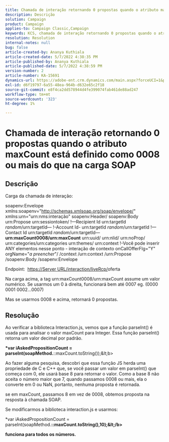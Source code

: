 ```yaml
---
title: Chamada de interação retornando 0 propostas quando o atributo maxCount está definido como 0008 ou mais do que na carga SOAP
description: Descrição
solution: Campaign
product: Campaign
applies-to: Campaign Classic,Campaign
keywords: KCS, chamada de interação retornando 0 propostas quando o atributo maxCount é definido como 0008 ou mais que na carga SOAP
resolution: Resolution
internal-notes: null
bug: false
article-created-by: Ananya Kuthiala
article-created-date: 5/7/2022 4:38:35 PM
article-published-by: Ananya Kuthiala
article-published-date: 5/7/2022 4:38:59 PM
version-number: 2
article-number: KA-15691
dynamics-url: https://adobe-ent.crm.dynamics.com/main.aspx?forceUCI=1&pagetype=entityrecord&etn=knowledgearticle&id=c131d121-24ce-ec11-a7b5-0022480a8e40
exl-id: d6f19797-6a55-48ea-964b-d632e65c2f18
source-git-commit: e8f4ca2dd578944d4fe399074fab461de88ad247
workflow-type: tm+mt
source-wordcount: '323'
ht-degree: 1%

---
```


# Chamada de interação retornando 0 propostas quando o atributo maxCount está definido como 0008 ou mais do que na carga SOAP

## Descrição


Carga da chamada de interação:



soapenv:Envelope xmlns:soapenv=&quot;http://schemas.xmlsoap.org/soap/envelope/&quot; xmlns:urn=&quot;urn:nms:interação&quot; soapenv:Header/ soapenv:Body urn:Propose urn:sessiontoken/ !—Recipient Id urn:targetId *random*/urn:targetId— !-Account Id- urn:targetId *random*/urn:targetId !—Contact Id urn:targetId *random*/urn:targetId—
<b>urn:maxCount0008/urn:maxCount</b>
urn:uuid/ urn:nlid/ urn:noProp/ urn:categories/urn:categories urn:themes/ urn:context !-Você pode inserir ANY elementos nesse ponto - interação de contexto onCallOfferFlg=&quot;Y&quot; orgName=&quot;*a preencher*&quot;/ /context /urn:context /urn:Propose /soapenv:Body /soapenv:Envelope



Endpoint: 
[https://Server URL/interaction/liveRcp/](https://floridapowerandlight-mkt-stage3.campaign.adobe.com/interaction/liveRcp/nba "Seguir link")oferta



Na carga acima, a tag urn:maxCount0008/urn:maxCount assume um valor numérico. Se usarmos um 0 à direita, funcionará bem até 0007 eg. (0000 0001 0002...0007)



Mas se usarmos 0008 e acima, retornará 0 propostas.


## Resolução


Ao verificar a biblioteca Interaction.js, vemos que a função parseInt() é usada para analisar o valor maxCount para Integer. Essa função parseInt() retorna um valor decimal por padrão.



<b>*var iAskedPropositionCount = parseInt(soapMethod.</b>::maxCount.toString());\&lt;b>



Ao fazer alguma pesquisa, descobri que essa função JS herda uma propriedade de C e C++ que, se você passar um valor em parseInt() que começa com 0, ele usará base 8 para retornar o valor. Como a base 8 não aceita o número maior que 7, quando passamos 0008 ou mais, ela o converte em 0 ou NaN, portanto, nenhuma proposta é retornada.

se em maxCount, passamos 8 em vez de 0008, obtemos proposta na resposta à chamada SOAP.



Se modificarmos a biblioteca interaction.js e usarmos:



</b>*var iAskedPropositionCount = parseInt(soapMethod.<b>::maxCount.toString(),10);\&lt;/b>



funciona para todos os números.
